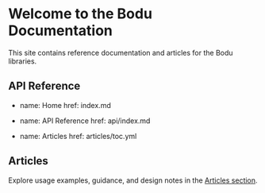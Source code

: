 # Welcome to the Bodu Documentation

This site contains reference documentation and articles for the Bodu libraries.

## API Reference

- name: Home
  href: index.md

- name: API Reference
  href: api/index.md

- name: Articles
  href: articles/toc.yml

## Articles

Explore usage examples, guidance, and design notes in the [Articles section](articles/index.md).
